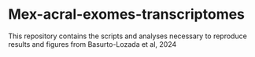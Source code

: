 # Mex-acral-exomes-transcriptomes
This repository contains the scripts and analyses necessary to reproduce results and figures from Basurto-Lozada et al, 2024
